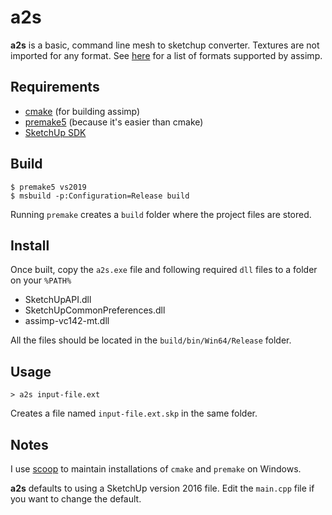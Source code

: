 # a2s
__a2s__ is a basic, command line mesh to sketchup converter.  Textures are not imported for any format.
See [here](https://github.com/assimp/assimp) for a list of formats supported by assimp.

## Requirements

* [cmake](https://cmake.org/) (for building assimp)
* [premake5](https://github.com/premake/premake-core) (because it's easier than cmake)
* [SketchUp SDK](https://extensions.sketchup.com/sketchup-sdk)

## Build

    $ premake5 vs2019
    $ msbuild -p:Configuration=Release build

Running `premake` creates a `build` folder where the project files are stored. 

## Install

Once built, copy the `a2s.exe` file and following required `dll` files to a folder on your `%PATH%`


* SketchUpAPI.dll
* SketchUpCommonPreferences.dll
* assimp-vc142-mt.dll

All the files should be located in the `build/bin/Win64/Release` folder.

## Usage


    > a2s input-file.ext

Creates a file named `input-file.ext.skp` in the same folder.

## Notes

I use [scoop](https://scoop.sh/) to maintain installations of `cmake` and `premake` on Windows. 

__a2s__ defaults to using a SketchUp version 2016 file. Edit the `main.cpp` file if you want to change the default.


